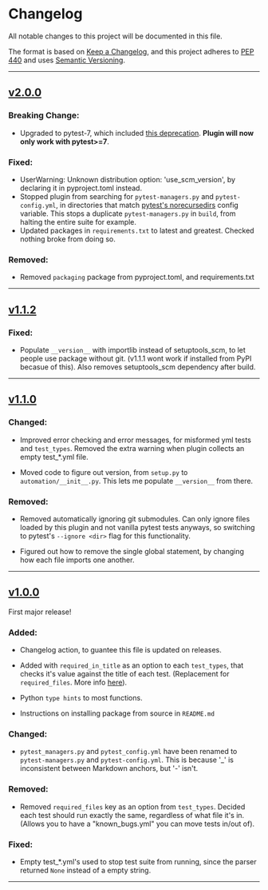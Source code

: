 # Changelog

All notable changes to this project will be documented in this file.

The format is based on [Keep a Changelog](https://keepachangelog.com/en/1.0.0/),
and this project adheres to [PEP 440](https://www.python.org/dev/peps/pep-0440/) 
and uses [Semantic Versioning](https://semver.org/spec/v2.0.0.html).


<!--
## Example template!!

## [v<VERSION>](https://github.com/asfadmin/Discovery-PytestAutomation/compare/v<OLD>...v<NEW>)

### Added:
-

### Changed:
-

### Fixed:
- 

### Removed:
-

-->

------

## [v2.0.0](https://github.com/asfadmin/Discovery-PytestAutomation/compare/v1.1.2...v2.0.0)

### Breaking Change:
- Upgraded to pytest-7, which included [this deprecation](https://docs.pytest.org/en/7.0.x/deprecations.html#fspath-argument-for-node-constructors-replaced-with-pathlib-path). **Plugin will now only work with pytest>=7**.

### Fixed:
- UserWarning: Unknown distribution option: 'use_scm_version', by declaring it in pyproject.toml instead.
- Stopped plugin from searching for `pytest-managers.py` and `pytest-config.yml`, in directories that match [pytest's norecursedirs](https://docs.pytest.org/en/6.2.x/reference.html?highlight=norecursedirs#confval-norecursedirs) config variable. This stops a duplicate `pytest-managers.py` in `build`, from halting the entire suite for example.
- Updated packages in `requirements.txt` to latest and greatest. Checked nothing broke from doing so.

### Removed:
- Removed `packaging` package from pyproject.toml, and requirements.txt

------

## [v1.1.2](https://github.com/asfadmin/Discovery-PytestAutomation/compare/v1.1.0...v1.1.2)

### Fixed:
- Populate `__version__` with importlib instead of setuptools_scm, to let people use package without git. (v1.1.1 wont work if installed from PyPI becasue of this). Also removes setuptools_scm dependency after build.

------

## [v1.1.0](https://github.com/asfadmin/Discovery-PytestAutomation/compare/v1.0.0...v1.1.0)

### Changed:
- Improved error checking and error messages, for misformed yml tests and `test_types`. Removed the extra warning when plugin collects an empty test_*.yml file.

- Moved code to figure out version, from `setup.py` to `automation/__init__.py`. This lets me populate `__version__` from there.

### Removed:
- Removed automatically ignoring git submodules. Can only ignore files loaded by this plugin and not vanilla pytest tests anyways, so switching to pytest's `--ignore <dir>` flag for this functionality.

- Figured out how to remove the single global statement, by changing how each file imports one another.

------

## [v1.0.0](https://github.com/asfadmin/Discovery-PytestAutomation/compare/v0.0.1...v1.0.0)

First major release!

### Added:
- Changelog action, to guantee this file is updated on releases.

- Added with `required_in_title` as an option to each `test_types`, that checks it's value against the title of each test. (Replacement for `required_files`. More info [here](https://github.com/asfadmin/Discovery-PytestAutomation/tree/stable#pytest-configyml-example)).

- Python `type hints` to most functions.

- Instructions on installing package from source in `README.md`

### Changed:
- `pytest_managers.py` and `pytest_config.yml` have been renamed to `pytest-managers.py` and `pytest-config.yml`. This is because '_' is inconsistent between Markdown anchors, but '-' isn't.

### Removed:
- Removed `required_files` key as an option from `test_types`. Decided each test should run exactly the same, regardless of what file it's in. (Allows you to have a "known_bugs.yml" you can move tests in/out of).

### Fixed:
- Empty test_*.yml's used to stop test suite from running, since the parser returned `None` instead of a empty string.

------
